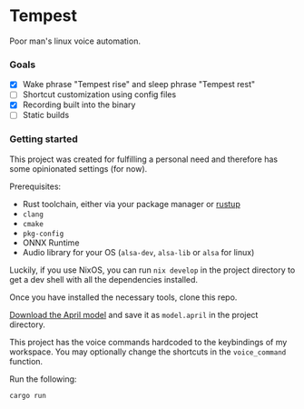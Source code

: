 # Tempest

Poor man's linux voice automation.

### Goals
- [x] Wake phrase "Tempest rise" and sleep phrase "Tempest rest"
- [ ] Shortcut customization using config files
- [x] Recording built into the binary
- [ ] Static builds

### Getting started

This project was created for fulfilling a personal need and therefore has some opinionated settings (for now).

Prerequisites:
- Rust toolchain, either via your package manager or [rustup](https://rustup.rs)
- `clang`
- `cmake`
- `pkg-config`
- ONNX Runtime
- Audio library for your OS (`alsa-dev`, `alsa-lib` or `alsa` for linux)

Luckily, if you use NixOS, you can run `nix develop` in the project directory to get a dev shell with all the dependencies installed.

Once you have installed the necessary tools, clone this repo.

[Download the April model](https://april.sapples.net/aprilv0_en-us.april) and save it as `model.april` in the project directory.

This project has the voice commands hardcoded to the keybindings of my workspace.
You may optionally change the shortcuts in the `voice_command` function.

Run the following:

```sh
cargo run
```
